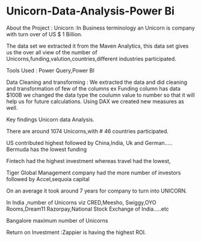 # Unicorn-Data-Analysis-Power Bi

About the Project :
Unicorn :In Business terminology an Unicorn is company with turn over of US $ 1 Billion.

The data set we extracted it from the Maven Analytics,
this data set gives us the over all view of the number of Unicorns,funding,valution,countries,different industries participated.

Tools Used : Power Query,Power BI

Data Cleaning and transforming :
We extracted the data and did cleaning and transformation of few of the columns ex Funding column has data $100B we changed the data type the coulumn value to number so that it will help us for future calculations.
Using DAX we created new measures as well.


Key findings Unicorn data Analysis.

There are around 1074 Unicorns,with # 46 countries participated.

US contributed highest followed by China,India, Uk and German..... Bermuda has the lowest funding

Fintech had the highest investment whereas travel had the lowest,

Tiger Global Management company had the more number of investors followed by Accel,sequoia capital

On an average it took around 7 years for company to turn into UNICORN.

In India ,number of Unicorns viz  CRED,Meesho, Swiggy,OYO Rooms,Dream11 Razorpay,National Stock Exchange of India.....etc

Bangalore maximum number of Unicorns

Return on Investment :Zappier is having the highest ROI.










